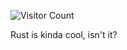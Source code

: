 ![Visitor Count](https://profile-counter.glitch.me/saadullahaleem/count.svg)


Rust is kinda cool, isn't it?
